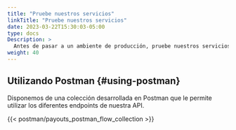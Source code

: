 ```yaml
---
title: "Pruebe nuestros servicios"
linkTitle: "Pruebe nuestros servicios"
date: 2023-03-22T15:30:03-05:00
type: docs
Description: >
  Antes de pasar a un ambiente de producción, pruebe nuestros servicios y vea cómo puede habilitarlos para satisfacer las necesidades de su negocio.
weight: 40
---
```


## Utilizando Postman {#using-postman}
Disponemos de una colección desarrollada en Postman que le permite utilizar los diferentes endpoints de nuestra API.

{{< postman/payouts_postman_flow_collection >}}